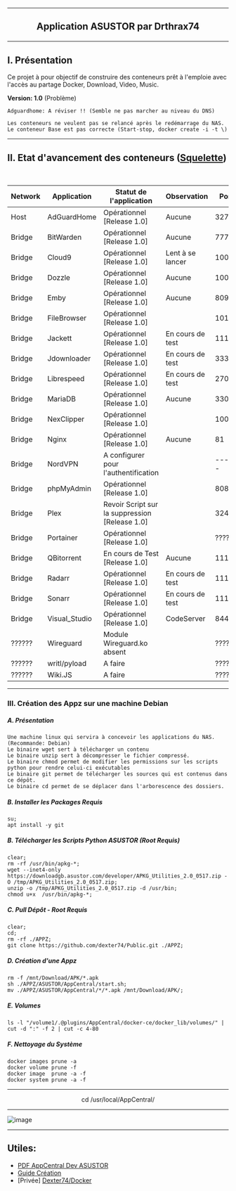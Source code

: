 ---------------------------------------------------------------------------------------------------------------------------------------------------------------------
## <p align='center'>Application ASUSTOR par Drthrax74</p>

---------------------------------------------------------------------------------------------------------------------------------------------------------------------

## I. Présentation
Ce projet à pour objectif de construire des conteneurs prêt à l'emploie avec l'accès au partage Docker, Download, Video, Music. 


**Version: 1.0** (Problème)
```
Adguardhome: A réviser !! (Semble ne pas marcher au niveau du DNS)

Les conteneurs ne veulent pas se relancé après le redémarrage du NAS. 
Le conteneur Base est pas correcte (Start-stop, docker create -i -t \)
```

---------------------------------------------------------------------------------------------------------------------------------------------------------------------

## II. Etat d'avancement des conteneurs ([Squelette](https://github.com/dexter74/Public/blob/main/ASUSTOR/AppCentral/Squelette.md))

<br />

| Network  |  Application  | Statut de l'application        | Observation                           |  Port  |
| -------- | ------------- | ------------------------------ | ------------------------------------- | ------ |
|  Host    | AdGuardHome   | Opérationnel [Release 1.0]     |  Aucune                               |  3272  |
|  Bridge  | BitWarden     | Opérationnel [Release 1.0]     |  Aucune                               |  7777  |
|  Bridge  | Cloud9        | Opérationnel [Release 1.0]     |  Lent à se lancer                     |  1000  |
|  Bridge  | Dozzle        | Opérationnel [Release 1.0]     |  Aucune                               |  1005  |
|  Bridge  | Emby 	        | Opérationnel [Release 1.0]     |  Aucune                               |  8096  |
|  Bridge  | FileBrowser   | Opérationnel [Release 1.0]     |                                       |  1010  |
|  Bridge  | Jackett       | Opérationnel [Release 1.0]     | En cours de test                      |  1111  |
|  Bridge  | Jdownloader   | Opérationnel [Release 1.0]     | En cours de test                      |  3333  |
|  Bridge  | Librespeed    | Opérationnel [Release 1.0]     | En cours de test                      |  27016 |
|  Bridge  | MariaDB       | Opérationnel [Release 1.0]     |  Aucune                               |  3306  |
|  Bridge  | NexClipper    | Opérationnel [Release 1.0]     |                                       |  10051 |
|  Bridge  | Nginx         | Opérationnel [Release 1.0]     |  Aucune                               |   81   |
|  Bridge  | NordVPN       | A configurer pour l'authentification |                                 | ------ |
|  Bridge  | phpMyAdmin    | Opérationnel [Release 1.0]     |                                       |  8081  |
|  Bridge  | Plex          | Revoir Script sur la suppression [Release 1.0] |                       |  32400 |
|  Bridge  | Portainer     | Opérationnel [Release 1.0]     |                                       | ?????? |
|  Bridge  | QBitorrent    | En cours de Test [Release 1.0] |  Aucune                               |  1110  |
|  Bridge  | Radarr        | Opérationnel [Release 1.0]     | En cours de test                      |  1112  |
|  Bridge  | Sonarr        | Opérationnel [Release 1.0]     | En cours de test                      |  1113  |
|  Bridge  | Visual_Studio | Opérationnel [Release 1.0]     | CodeServer                            |  8443  |
|  ??????  | Wireguard     | Module Wireguard.ko absent     |                                       | ?????? |
|  ??????  | writl/pyload  | A faire                        |                                       | ?????? |
|  ??????  | Wiki.JS       | A faire                        |                                       | ?????? |

---------------------------------------------------------------------------------------------------------------------------------------------------------------------
### III. Création des Appz sur une machine Debian
##### A. Présentation
```
Une machine linux qui servira à concevoir les applications du NAS. (Recommande: Debian)
Le binaire wget sert à télécharger un contenu
Le binaire unzip sert à décompresser le fichier compressé.
Le binaire chmod permet de modifier les permissions sur les scripts python pour rendre celui-ci exécutables
Le binaire git permet de télécharger les sources qui est contenus dans ce dépôt.
Le binaire cd permet de se déplacer dans l'arborescence des dossiers.
```

##### B. Installer les Packages Requis
```
su;
apt install -y git
```

##### B. Télécharger les Scripts Python ASUSTOR (Root Requis)
```console
clear;
rm -rf /usr/bin/apkg-*;
wget --inet4-only https://downloadgb.asustor.com/developer/APKG_Utilities_2.0_0517.zip -O /tmp/APKG_Utilities_2.0_0517.zip;
unzip -o /tmp/APKG_Utilities_2.0_0517.zip -d /usr/bin;
chmod u+x  /usr/bin/apkg-*;
```


##### C. Pull Dépôt - Root Requis 

```console
clear;
cd;
rm -rf ./APPZ;
git clone https://github.com/dexter74/Public.git ./APPZ;
```

##### D. Création d'une Appz
```
rm -f /mnt/Download/APK/*.apk
sh ./APPZ/ASUSTOR/AppCentral/start.sh;
mv ./APPZ/ASUSTOR/AppCentral/*/*.apk /mnt/Download/APK/;
```

##### E. Volumes
```
ls -l "/volume1/.@plugins/AppCentral/docker-ce/docker_lib/volumes/" | cut -d ":" -f 2 | cut -c 4-80
```

##### F. Nettoyage du Système
```
docker images prune -a
docker volume prune -f
docker image  prune -a -f
docker system prune -a -f
```

----------------------------------------------------------------------------------------------------------------------------------------------------------------------
<p align='center'> cd /usr/local/AppCentral/ </p>

----------------------------------------------------------------------------------------------------------------------------------------------------------------------
 ![image](https://user-images.githubusercontent.com/35907/193457835-68095cc1-2a77-458c-8b93-b9105c103d2f.png)


---------------------------------------------------------------------------------------------------------------------------------------------------------------------

Utiles:
 - 
 - [PDF AppCentral Dev ASUSTOR](https://downloadgb.asustor.com/developer/App_Central_Developer_Guide_4.1.0_20220622.pdf)
 - [Guide Création](https://amigotechnotes.wordpress.com/2014/05/06/how-to-create-an-apk-for-asustor-adm-to-distribute-your-lamp/) 
 - [Privée] [Dexter74/Docker](https://github.com/dexter74/Archives/tree/main/Docker/V1/2.Conteneurs)
